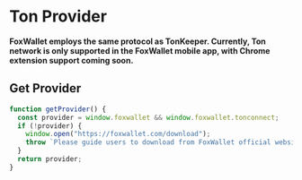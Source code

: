 # Ton Provider

**FoxWallet employs the same protocol as TonKeeper. Currently, Ton network is only supported in the FoxWallet mobile app, with Chrome extension support coming soon.**

## Get Provider

```js
function getProvider() {
  const provider = window.foxwallet && window.foxwallet.tonconnect;
  if (!provider) {
    window.open("https://foxwallet.com/download");
    throw `Please guide users to download from FoxWallet official website`;
  }
  return provider;
}
```